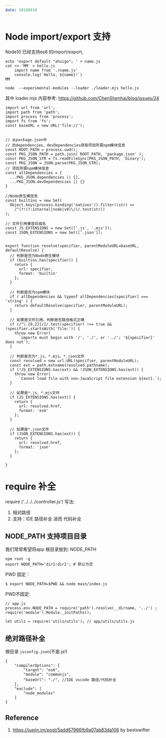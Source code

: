 ```yaml
---
date: 20180818
---
```

# Node import/export 支持
Node10 已经支持es6 的import/export, 


    echo 'export default "ahuigo"; ' > name.js
    cat <<-'MM' > hello.js
        import name from './name.js'
        console.log(`Hello, ${name}!`)
    MM

    node  --experimental-modules --loader ./loader.mjs hello.js

其中 loader.mjs 内容参考: https://github.com/ChenShenhai/blog/issues/24

    import url from 'url';
    import path from 'path';
    import process from 'process';
    import fs from 'fs';
    const baseURL = new URL('file://');


    // 从package.json中
    // 的dependencies、devDependencies获取项目所需npm模块信息
    const ROOT_PATH = process.cwd();
    const PKG_JSON_PATH = path.join( ROOT_PATH, 'package.json' );
    const PKG_JSON_STR = fs.readFileSync(PKG_JSON_PATH, 'binary');
    const PKG_JSON = JSON.parse(PKG_JSON_STR);
    // 项目所需npm模块信息
    const allDependencies = {
      ...PKG_JSON.dependencies || {},
      ...PKG_JSON.devDependencies || {}
    }

    //Node原生模信息
    const builtins = new Set(
      Object.keys(process.binding('natives')).filter((str) =>
        /^(?!(?:internal|node|v8)\/)/.test(str))
    );

    // 文件引用兼容后缀名
    const JS_EXTENSIONS = new Set(['.js', '.mjs']);
    const JSON_EXTENSIONS = new Set(['.json']);


    export function resolve(specifier, parentModuleURL=baseURL, defaultResolve) {
      // 判断是否为Node原生模块
      if (builtins.has(specifier)) {
        return {
          url: specifier,
          format: 'builtin'
        };
      }

      // 判断是否为npm模块
      if ( allDependencies && typeof allDependencies[specifier] === 'string' ) {
        return defaultResolve(specifier, parentModuleURL);
      }

      // 如果是文件引用，判断是否路径格式正确
      if (/^\.{0,2}[/]/.test(specifier) !== true && !specifier.startsWith('file:')) { 
        throw new Error(
          `imports must begin with '/', './', or '../'; '${specifier}' does not`);
      }

      // 判断是否为*.js、*.mjs、*.json文件
      const resolved = new url.URL(specifier, parentModuleURL);
      const ext = path.extname(resolved.pathname);
      if (!JS_EXTENSIONS.has(ext) && !JSON_EXTENSIONS.has(ext)) {
        throw new Error(
          `Cannot load file with non-JavaScript file extension ${ext}.`);
      }

      // 如果是*.js、*.mjs文件
      if (JS_EXTENSIONS.has(ext)) {
        return {
          url: resolved.href,
          format: 'esm'
        };
      }
      
      // 如果是*.json文件
      if (JSON_EXTENSIONS.has(ext)) {
        return {
          url: resolved.href,
          format: 'json'
        };
      }

    }

# require 补全
require ('../../../controller.js') 写法:
1. 相对路径
2. 支持：IDE 路径补全 进而 代码补全

## NODE_PATH 支持项目目录
我们常常希望将app 根目录放到: NODE_PATH

    npm root -g 
    export NODE_PATH='dir1:dir2'; # 默认为空

PWD 固定：

    $ export NODE_PATH=$PWD && node main/index.js

PWD不固定:

    // app.js
    process.env.NODE_PATH = require('path').resolve(__dirname, '../') ;
    require('module').Module._initPaths();

    let utils = require('utils/utils'); // app/utils/utils.js

## 绝对路径补全
根目录 `jsconfig.json`(不是.js!)

    {
        "compilerOptions": {
            "target": "es6",
            "module": "commonjs",
            "baseUrl": "./", //IDE vscode 路径/代码补全
        },
        "exclude": [
            "node_modules"
        ]
    }

## Reference
1. https://juejin.im/post/5add67986fb9a07ab83da106 by bestswifter 